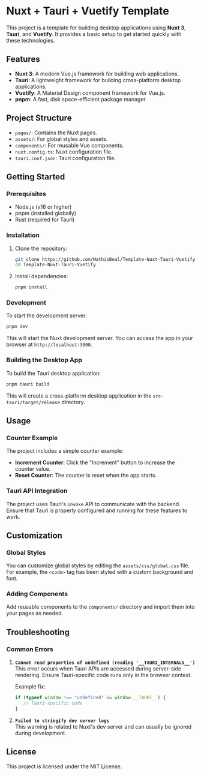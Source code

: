 # Nuxt + Tauri + Vuetify Template

This project is a template for building desktop applications using **Nuxt 3**, **Tauri**, and **Vuetify**. It provides a basic setup to get started quickly with these technologies.

## Features

- **Nuxt 3**: A modern Vue.js framework for building web applications.
- **Tauri**: A lightweight framework for building cross-platform desktop applications.
- **Vuetify**: A Material Design component framework for Vue.js.
- **pnpm**: A fast, disk space-efficient package manager.

## Project Structure

- `pages/`: Contains the Nuxt pages.
- `assets/`: For global styles and assets.
- `components/`: For reusable Vue components.
- `nuxt.config.ts`: Nuxt configuration file.
- `tauri.conf.json`: Tauri configuration file.

## Getting Started

### Prerequisites

- Node.js (v16 or higher)
- pnpm (installed globally)
- Rust (required for Tauri)

### Installation

1. Clone the repository:
   ```bash
   git clone https://github.com/MathisBeal/Template-Nuxt-Tauri-Vuetify.git
   cd Template-Nuxt-Tauri-Vuetify
   ```

2. Install dependencies:
   ```bash
   pnpm install
   ```

### Development

To start the development server:

```bash
pnpm dev
```

This will start the Nuxt development server. You can access the app in your browser at `http://localhost:3000`.

### Building the Desktop App

To build the Tauri desktop application:

```bash
pnpm tauri build
```

This will create a cross-platform desktop application in the `src-tauri/target/release` directory.

## Usage

### Counter Example

The project includes a simple counter example:

- **Increment Counter**: Click the "Increment" button to increase the counter value.
- **Reset Counter**: The counter is reset when the app starts.

### Tauri API Integration

The project uses Tauri's `invoke` API to communicate with the backend. Ensure that Tauri is properly configured and running for these features to work.

## Customization

### Global Styles

You can customize global styles by editing the `assets/css/global.css` file. For example, the `<code>` tag has been styled with a custom background and font.

### Adding Components

Add reusable components to the `components/` directory and import them into your pages as needed.

## Troubleshooting

### Common Errors

1. **`Cannot read properties of undefined (reading '__TAURI_INTERNALS__')`**  
   This error occurs when Tauri APIs are accessed during server-side rendering. Ensure Tauri-specific code runs only in the browser context.

   Example fix:
   ```ts title="Example Fix for Tauri API Error"
   if (typeof window !== "undefined" && window.__TAURI__) {
      // Tauri-specific code
   }
   ```


2. **`Failed to stringify dev server logs`**  
   This warning is related to Nuxt's dev server and can usually be ignored during development.

## License

This project is licensed under the MIT License.
